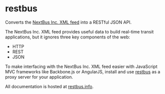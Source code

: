restbus
=======

Converts the [NextBus Inc. XML feed][1] into a RESTful JSON API.

The NextBus Inc. XML feed provides useful data to build real-time transit applications, but it ignores three key
components of the web:

* HTTP
* REST
* JSON

To make interfacing with the NextBus Inc. XML feed easier with JavaScript MVC frameworks like Backbone.js or
AngularJS, install and use [restbus][0] as a proxy server for your application.

All documentation is hosted at [restbus.info][0].

[0]: http://restbus.info
[1]: http://www.nextbus.com/xmlFeedDocs/NextBusXMLFeed.pdf